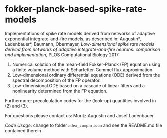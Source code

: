 # fokker-planck-based-spike-rate-models

Implementations of spike rate models derived from networks of adaptive exponential integrate-and-fire models, as described in:
Augustin*, Ladenbauer*, Baumann, Obermayer, _Low-dimensional spike rate models derived from networks of adaptive integrate-and-fire neurons: comparison and implementation_, PLOS Computational Biology 2017

1. Numerical solution of the mean-field Fokker-Planck (FP) equation using a finite volume method with Scharfetter-Gummel flux approximation.
2. Low-dimensional ordinary differential equations (ODE) derived from the spectral decomposition of the FP operator. 
3. Low-dimensional ODE based on a cascade of linear filters and a nonlinearity determined from the FP equation.

Furthermore: precalculation codes for the (look-up) quantities involved in (2) and (3).

For questions please contact us: Moritz Augustin and Josef Ladenbauer

_Code Usage_: change to folder `adex_comparison` and see the README.md file contained therein
